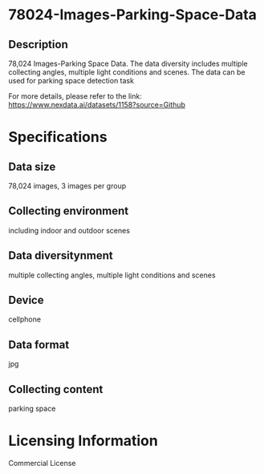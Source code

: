 # 78024-Images-Parking-Space-Data


## Description
78,024 Images-Parking Space Data. The data diversity includes multiple collecting angles, multiple light conditions and scenes. The data can be used for parking space detection task

For more details, please refer to the link: https://www.nexdata.ai/datasets/1158?source=Github


# Specifications
## Data size
78,024 images, 3 images per group
## Collecting environment
including indoor and outdoor scenes
## Data diversitynment
multiple collecting angles, multiple light conditions and scenes
## Device
cellphone
## Data format
jpg
## Collecting content
parking space
# Licensing Information
Commercial License
